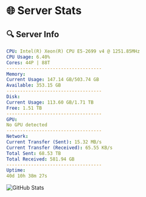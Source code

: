# 🌐 Server Stats
## 🔍 Server Info
```yaml
CPU: Intel(R) Xeon(R) CPU E5-2699 v4 @ 1251.85MHz
CPU Usage: 6.40%
Cores: 44P | 88T
-----------------------------------
Memory:
Current Usage: 147.14 GB/503.74 GB
Available: 353.15 GB
-----------------------------------
Disk:
Current Usage: 113.60 GB/1.71 TB
Free: 1.51 TB
-----------------------------------
GPU:
No GPU detected
-----------------------------------
Network:
Current Transfer (Sent): 15.32 MB/s
Current Transfer (Received): 65.55 KB/s
Total Sent: 68.53 TB
Total Received: 581.94 GB
-----------------------------------
Uptime:
40d 10h 38m 27s
```
![GitHub Stats](https://img.shields.io/badge/Updated-2025-04-17_08:01:16-blue)
